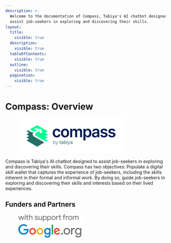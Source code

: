 ```yaml
---
description: >-
  Welcome to the documentation of Compass, Tabiya's AI chatbot designed to
  assist job-seekers in exploring and discovering their skills.
layout:
  title:
    visible: true
  description:
    visible: true
  tableOfContents:
    visible: true
  outline:
    visible: true
  pagination:
    visible: true
---
```


# Compass: Overview

<figure><picture><source srcset=".gitbook/assets/compass_logo_web_light.png" media="(prefers-color-scheme: dark)"><img src=".gitbook/assets/compass_logo_web_dark.png" alt="Compass by Tabiya logo" width="339"></picture></figure>

Compass is Tabiya's AI chatbot designed to assist job-seekers in exploring and discovering their skills. Compass has two objectives: Populate a digital skill wallet that captures the experience of job-seekers, including the skills inherent in their formal and informal work. By doing so, guide job-seekers in exploring and discovering their skills and interests based on their lived experiences.

## Funders and Partners

<figure><img src=".gitbook/assets/logo_Google.org_Support_FullColor_cmyk coated_stacked.png" alt="Google.org logo" width="200"></figure>
